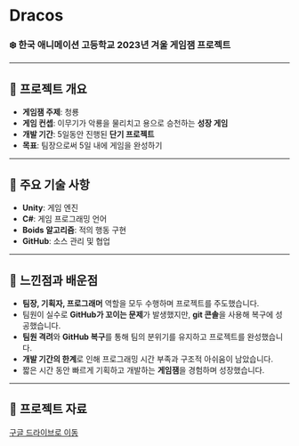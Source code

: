 # Dracos

### ❄️ 한국 애니메이션 고등학교 2023년 겨울 게임잼 프로젝트

---

## 📌 프로젝트 개요
- **게임잼 주제**: 청룡  
- **게임 컨셉**: 이무기가 악룡을 물리치고 용으로 승천하는 **성장 게임**
- **개발 기간**: 5일동안 진행된 **단기 프로젝트**
- **목표**: 팀장으로써 5일 내에 게임을 완성하기

---

## 🔑 주요 기술 사항
- **Unity**: 게임 엔진
- **C#**: 게임 프로그래밍 언어
- **Boids 알고리즘**: 적의 행동 구현
- **GitHub**: 소스 관리 및 협업

---

## 🤔 느낀점과 배운점
- **팀장, 기획자, 프로그래머** 역할을 모두 수행하며 프로젝트를 주도했습니다.
- 팀원이 실수로 **GitHub가 꼬이는 문제**가 발생했지만, **git 콘솔**을 사용해 복구에 성공했습니다.
- **팀원 격려**와 **GitHub 복구**를 통해 팀의 분위기를 유지하고 프로젝트를 완성했습니다.
- **개발 기간의 한계**로 인해 프로그래밍 시간 부족과 구조적 아쉬움이 남았습니다.
- 짧은 시간 동안 빠르게 기획하고 개발하는 **게임잼**을 경험하며 성장했습니다.

---

## 📄 프로젝트 자료
[구글 드라이브로 이동](https://drive.google.com/drive/folders/1ZKiAMxDCecbq_b1ObxHKm2N0Vihuvhcu?usp=drive_link)

